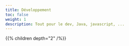 ```yaml
---
title: Développement
toc: false
weight: 1
description: Tout pour le dev, Java, javascript, ...
---
```

<!--more-->

{{% children depth="2" /%}}